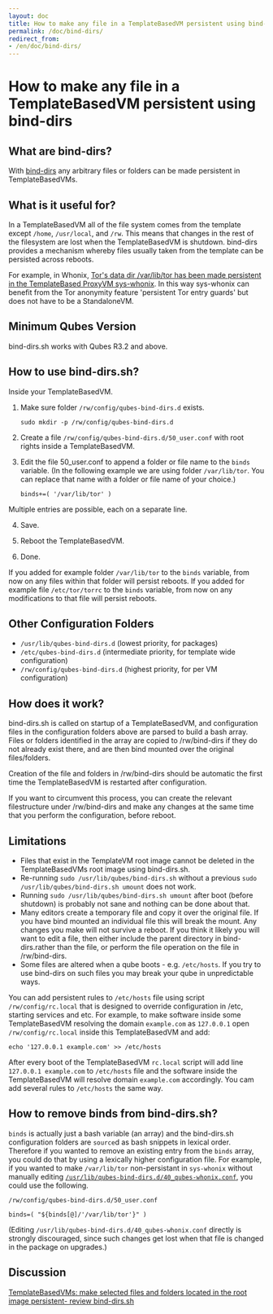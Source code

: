 ```yaml
---
layout: doc
title: How to make any file in a TemplateBasedVM persistent using bind-dirs
permalink: /doc/bind-dirs/
redirect_from:
- /en/doc/bind-dirs/
---
```


# How to make any file in a TemplateBasedVM persistent using bind-dirs #

## What are bind-dirs? ##

With [bind-dirs](https://github.com/QubesOS/qubes-core-agent-linux/blob/master/vm-systemd/bind-dirs.sh)
any arbitrary files or folders can be made persistent in TemplateBasedVMs.

## What is it useful for? ##

In a TemplateBasedVM all of the file system comes from the template except `/home`, `/usr/local`, and `/rw`.
This means that changes in the rest of the filesystem are lost when the TemplateBasedVM is shutdown.
bind-dirs provides a mechanism whereby files usually taken from the template can be persisted across reboots.

For example, in Whonix, [Tor's data dir /var/lib/tor has been made persistent in the TemplateBased ProxyVM sys-whonix](https://github.com/Whonix/qubes-whonix/blob/8438d13d75822e9ea800b9eb6024063f476636ff/usr/lib/qubes-bind-dirs.d/40_qubes-whonix.conf#L5). 
In this way sys-whonix can benefit from the Tor anonymity feature 'persistent Tor entry guards' but does not have to be a StandaloneVM.

## Minimum Qubes Version ##

bind-dirs.sh works with Qubes R3.2 and above.

## How to use bind-dirs.sh? ##

Inside your TemplateBasedVM.

1. Make sure folder `/rw/config/qubes-bind-dirs.d` exists.

       sudo mkdir -p /rw/config/qubes-bind-dirs.d

2. Create a file `/rw/config/qubes-bind-dirs.d/50_user.conf` with root rights inside a TemplateBasedVM.

3. Edit the file 50_user.conf to append a folder or file name to the `binds` variable. (In the following example we are using folder `/var/lib/tor`. You can replace that name with a folder or file name of your choice.)

       binds+=( '/var/lib/tor' )

Multiple entries are possible, each on a separate line.

4. Save.

5. Reboot the TemplateBasedVM.

6. Done.

If you added for example folder `/var/lib/tor` to the `binds` variable, from now on any files within that folder will persist reboots. If you added for example file `/etc/tor/torrc` to the `binds` variable, from now on any modifications to that file will persist reboots.

## Other Configuration Folders ##

* `/usr/lib/qubes-bind-dirs.d` (lowest priority, for packages)
* `/etc/qubes-bind-dirs.d`  (intermediate priority, for template wide configuration)
* `/rw/config/qubes-bind-dirs.d` (highest priority, for per VM configuration)

## How does it work? ##

bind-dirs.sh is called on startup of a TemplateBasedVM, and configuration files in the configuration folders above are parsed to build a bash array.
Files or folders identified in the array are copied to /rw/bind-dirs if they do not already exist there, and are then bind mounted over the original files/folders.

Creation of the file and folders in /rw/bind-dirs should be automatic the first time the TemplateBasedVM is restarted after configuration.

If you want to circumvent this process, you can create the relevant filestructure under /rw/bind-dirs and make any changes at the same time that you perform the configuration, before reboot.


## Limitations ##

* Files that exist in the TemplateVM root image cannot be deleted in the TemplateBasedVMs root image using bind-dirs.sh.
* Re-running `sudo /usr/lib/qubes/bind-dirs.sh` without a previous `sudo /usr/lib/qubes/bind-dirs.sh umount` does not work.
* Running `sudo /usr/lib/qubes/bind-dirs.sh umount` after boot (before shutdown) is probably not sane and nothing can be done about that.
* Many editors create a temporary file and copy it over the original file. If you have bind mounted an individual file this will break the mount.
Any changes you make will not survive a reboot. If you think it likely you will want to edit a file, then either include the parent directory in bind-dirs.rather than the file, or perform the file operation on the file in /rw/bind-dirs.
* Some files are altered when a qube boots - e.g. `/etc/hosts`. If you try to use bind-dirs on such files you may break your qube in unpredictable ways.

You can add persistent rules to `/etc/hosts` file using script `/rw/config/rc.local` that is designed to override configuration in /etc, starting services and etc. For example, to make software inside some TemplateBasedVM resolving the domain `example.com` as `127.0.0.1` open `/rw/config/rc.local` inside this TemplateBasedVM and add:

~~~
echo '127.0.0.1 example.com' >> /etc/hosts
~~~

After every boot of the TemplateBasedVM `rc.local` script will add line `127.0.0.1 example.com` to `/etc/hosts` file and the software inside the TemplateBasedVM will resolve domain `example.com` accordingly. You cam add several rules to `/etc/hosts` the same way.



## How to remove binds from bind-dirs.sh? ##

`binds` is actually just a bash variable (an array) and the bind-dirs.sh configuration folders are `source`d as bash snippets in lexical order. 
Therefore if you wanted to remove an existing entry from the `binds` array, you could do that by using a lexically higher configuration file. 
For example, if you wanted to make `/var/lib/tor` non-persistant in `sys-whonix` without manually editing [`/usr/lib/qubes-bind-dirs.d/40_qubes-whonix.conf`](https://github.com/Whonix/qubes-whonix/blob/master/usr/lib/qubes-bind-dirs.d/40_qubes-whonix.conf), you could use the following.

`/rw/config/qubes-bind-dirs.d/50_user.conf`

~~~
binds=( "${binds[@]/'/var/lib/tor'}" )
~~~

(Editing `/usr/lib/qubes-bind-dirs.d/40_qubes-whonix.conf` directly is strongly discouraged, since such changes get lost when that file is changed in the package on upgrades.)

## Discussion ##

[TemplateBasedVMs: make selected files and folders located in the root image persistent- review bind-dirs.sh](https://groups.google.com/forum/#!topic/qubes-devel/tcYQ4eV-XX4/discussion)

